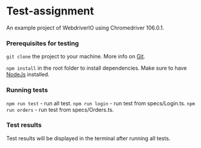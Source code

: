 # Test-assignment
An example project of WebdriverIO using Chromedriver 106.0.1.

### Prerequisites for testing
```git clone``` the project to your machine.
More info on [Git](https://git-scm.com).

```npm install``` in the root folder to install dependencies.
Make sure to have [NodeJs](https://nodejs.org/en/) installed.

### Running tests
```npm run test``` - run all test.
```npm run login``` - run test from specs/Login.ts.
```npm run orders``` - run test from specs/Orders.ts.

### Test results
Test results will be displayed in the terminal after running all tests.
